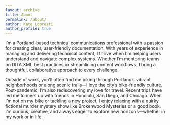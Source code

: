 ```yaml
---
layout: archive
title: About
permalink: /about/
author: Kate Lopresti
author_profile: true
---
```

I’m a Portland-based technical communications professional with a passion for creating clear, user-friendly documentation. With years of experience in managing and delivering technical content, I thrive when I'm helping users understand and navigate complex systems. Whether I’m mentoring teams on DITA XML best practices or streamlining content workflows, I bring a thoughtful, collaborative approach to every challenge.

Outside of work, you’ll often find me biking through Portland’s vibrant neighborhoods or along scenic trails—I love the city’s bike-friendly culture. Post-pandemic, I’m also rediscovering my love for travel. Recent trips have led me to meet up with friends in Honolulu, San Diego, and Chicago. When I’m not on my bike or tackling a new project, I enjoy relaxing with a quirky fictional murder mystery show like Brokenwood Mysteries or a good book. I’m curious, creative, and always eager to explore new horizons—whether in my work or in life.

<!--- {% include technicalskills.md %} -->
